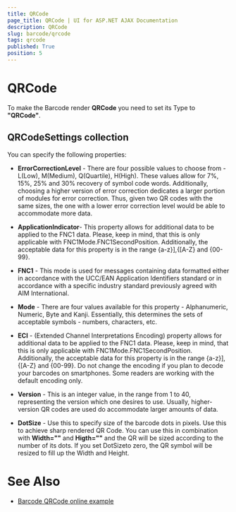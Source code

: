 ```yaml
---
title: QRCode
page_title: QRCode | UI for ASP.NET AJAX Documentation
description: QRCode
slug: barcode/qrcode
tags: qrcode
published: True
position: 5
---
```


# QRCode


To make the Barcode render **QRCode** you need to set its Type to **"QRCode"**.

## QRCodeSettings collection

You can specify the following properties:

* **ErrorCorrectionLevel** - There are four possible values to choose	from - L(Low), M(Medium), Q(Quartile), H(High). These values allow for 7%, 15%,	25% and 30% recovery of symbol code words. Additionally, choosing a higher version	of error correction dedicates a larger portion of modules for error correction.	Thus, given two QR codes with the same sizes, the one with a lower error correction	level would be able to accommodate more data.

* **ApplicationIndicator**- This property allows for additional data	to be applied to the FNC1 data. Please, keep in mind, that this is only applicable	with FNC1Mode.FNC1SecondPosition. Additionally, the acceptable data for this property	is in the range {a-z}],{[A-Z} and {00-99}.

* **FNC1** - This mode is used for messages containing data formatted	either in accordance with the UCC/EAN Application Identifiers standard or in accordance	with a specific industry standard previously agreed with AIM International.

* **Mode** - There are four values available for this property - Alphanumeric,	Numeric, Byte and Kanji. Essentially, this determines the sets of acceptable symbols	- numbers, characters, etc.

* **ECI** - (Extended Channel Interpretations Encoding) property allows	for additional data to be applied to the FNC1 data. Please, keep in mind, that this	is only applicable with FNC1Mode.FNC1SecondPosition. Additionally, the acceptable	data for this property is in the range {a-z}],{[A-Z} and {00-99}. Do not change	the encoding if you plan to decode your barcodes on smartphones. Some readers are	working with the default encoding only.

* **Version** - This is an integer value, in the range from 1 to 40,	representing the version which one desires to use. Usually, higher-version QR codes	are used do accommodate larger amounts of data.

* **DotSize** - Use this to specify size of the barcode dots in pixels.	Use this to achieve sharp rendered QR Code. You can use this in combination with	**Width=""** and **Higth=""** and the QR will be sized according to the number of its dots. If you set DotSizeto zero, the QR symbol will be resized to fill up the Width and Height.

# See Also

 * [Barcode QRCode online example](http://demos.telerik.com/aspnet-ajax/barcode/examples/qrcode/defaultcs.aspx)
